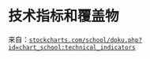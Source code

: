 # 技术指标和覆盖物

来自：[`stockcharts.com/school/doku.php?id=chart_school:technical_indicators`](http://stockcharts.com/school/doku.php?id=chart_school:technical_indicators)
